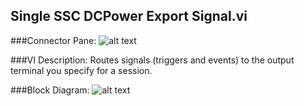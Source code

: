 ## **Single SSC DCPower Export Signal.vi**
###Connector Pane:
![alt text](/DCPower/SSC%20DCPower/Triggers%20and%20Events/Single%20SSC%20DCPower%20Export%20Signal.vic.png "Single SSC DCPower Export Signal.vi connector pane")

###VI Description:
Routes signals (triggers and events) to the output terminal you specify for a session.

###Block Diagram:
![alt text](/DCPower/SSC%20DCPower/Triggers%20and%20Events/Single%20SSC%20DCPower%20Export%20Signal.vid.png "Single SSC DCPower Export Signal.vi block diagram")
